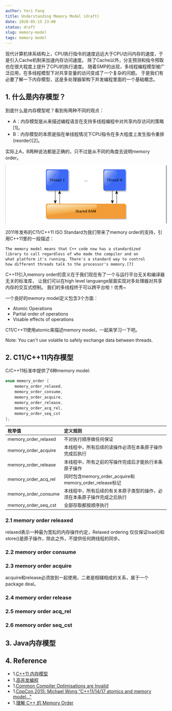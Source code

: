 ```yaml
---
author: Yori Fang
title: Understanding Memory Model (draft)
date: 2020-05-15 23:00
status: draft
slug: memory-model
tags: memory model
---
```


现代计算机体系结构上，CPU执行指令的速度远远大于CPU访问内存的速度，于是引入Cache机制来加速内存访问速度。
除了Cache以外，分支预测和指令预取也在很大程度上提升了CPU的执行速度。
随着SMP的出现，多线程编程模型被广泛应用，在多线程模型下对共享变量的访问变成了一个复杂的问题。
于是我们有必要了解一下内存模型，这是多处理器架构下并发编程里面的一个基础概念。

## 1. 什么是内存模型？

到底什么是内存模型呢？看到有两种不同的观点：

* A：内存模型是从来描述编程语言在支持多线程编程中对共享内存访问的策略[1]。
* B：内存模型的本质是指在单线程情况下CPU指令在多大程度上发生指令重排(reorder)[2]。

实际上A，B两种说法都是正确的，只不过是从不同的角度去说明memory order。

![memory model](../images/memory-model.png)

2011年发布的C11/C++11 ISO Standard为我们带来了memory order的支持，引用C++11里的一段描述：
```
The memory model means that C++ code now has a standardized
library to call regardless of who made the compiler and on
what platform it's running. There's a standard way to control
how different threads talk to the processor's memory.[7]
```
C++11引入memory order的意义在于我们现在有了一个与运行平台无关和编译器无关的标准库，
让我们可以在high level languange层面实现对多处理器对共享内存的交互式控制。
我们的多线程终于可以跨平台啦！优秀~

一个良好的memory model定义包含3个方面：

* Atomic Operations
* Partial order of operations
* Visable effects of operations

C11/C++11使用atomic来描述memory model，一起来学习一下吧。

Note: You can't use volatile to safely exchange data between threads.

## 2. C11/C++11内存模型

C/C++11标准中提供了6种memory model:
```c++
enum memory_order {
    memory_order_relaxed,
    memory_order_consume,
    memory_order_acquire,
    memory_order_release,
    memory_order_acq_rel,
    memory_order_seq_cst
};
```

枚举值                |         定义规则    |
:-                   |         :-         | 
memory_order_relaxed | 不对执行顺序做任何保证 |
memory_order_acquire | 本线程中，所有后续的读操作必须在本条原子操作完成后执行 |
memory_order_release | 本线程中，所有之前的写操作完成后才能执行本条原子操作 |
memory_order_acq_rel | 同时包含memory_order_acquire和memory_order_release标记 |
memory_order_consume | 本线程中，所有后续的有关本原子类型的操作，必须在本条原子操作完成之后执行 |
memory_order_seq_cst | 全部存取都按顺序执行 |





### 2.1 memory order releaxed

relaxed表示一种最为宽松的内存操作约定，Relaxed ordering 仅仅保证load()和store()是原子操作，除此之外，不提供任何跨线程的同步。

### 2.2 memory order consume
### 2.3 memory order acquire

acquire和release必须放到一起使用，二者是相辅相成的关系，属于一个package deal。


### 2.4 memory order release
### 2.5 memory order acq_rel
### 2.6 memory order seq_cst


## 3. Java内存模型

## 4. Reference

* 1.[C++11 内存模型](https://wizardforcel.gitbooks.io/cpp-11-faq/26.html)
* 1.[高并发编程](https://zhuanlan.zhihu.com/p/48161056)
* 1.[Common Compiler Optimisations are Invalid](http://plv.mpi-sws.org/c11comp/popl15.pdf)
* 1.[CppCon 2015: Michael Wong “C++11/14/17 atomics and memory model..."](https://www.youtube.com/watch?v=DS2m7T6NKZQ)
* 1.[理解 C++ 的 Memory Order](http://senlinzhan.github.io/2017/12/04/cpp-memory-order/)